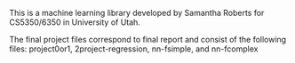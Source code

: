 This is a machine learning library developed by Samantha Roberts for
CS5350/6350 in University of Utah.

The final project files correspond to final report and consist of the following files:
project0or1, 2project-regression, nn-fsimple, and nn-fcomplex
